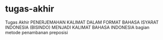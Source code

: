 # tugas-akhir
Tugas Akhir PENERJEMAHAN KALIMAT DALAM FORMAT BAHASA ISYARAT INDONESIA (BISINDO) MENJADI KALIMAT BAHASA INDONESIA bagian metode penambanan preposisi
